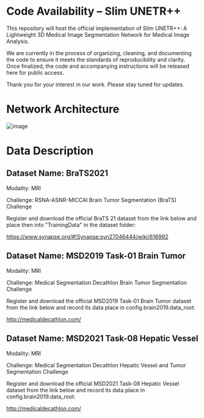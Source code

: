 # Code Availability – Slim UNETR++
This repository will host the official implementation of Slim UNETR++: A Lightweight 3D Medical Image Segmentation Network for Medical Image Analysis.

We are currently in the process of organizing, cleaning, and documenting the code to ensure it meets the standards of reproducibility and clarity. Once finalized, the code and accompanying instructions will be released here for public access.

Thank you for your interest in our work. Please stay tuned for updates.
# Network Architecture
![image](https://github.com/user-attachments/assets/f96934d6-52a5-4624-9bd0-73e5ba608102)
# Data Description
## Dataset Name: BraTS2021

Modality: MRI

Challenge: RSNA-ASNR-MICCAI Brain Tumor Segmentation (BraTS) Challenge

Register and download the official BraTS 21 dataset from the link below and place then into "TrainingData" in the dataset folder:

https://www.synapse.org/#!Synapse:syn27046444/wiki/616992

## Dataset Name: MSD2019 Task-01 Brain Tumor
Modality: MRI

Challenge: Medical Segmentation Decathlon Brain Tumor Segmentation Challenge

Register and download the official MSD2019 Task-01 Brain Tumor dataset from the link below and record its data place in config.brain2019.data_root:

http://medicaldecathlon.com/

## Dataset Name: MSD2021 Task-08 Hepatic Vessel
Modality: MRI

Challenge: Medical Segmentation Decathlon Hepatic Vessel and Tumor Segmentation Challenge

Register and download the official MSD2021 Task-08 Hepatic Vessel dataset from the link below and record its data place in config.brain2019.data_root:

http://medicaldecathlon.com/
